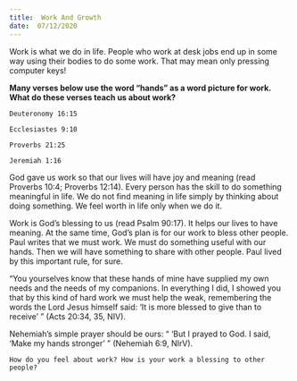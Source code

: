 ```yaml
---
title:  Work And Growth 
date:  07/12/2020
---
```


Work is what we do in life. People who work at desk jobs end up in some way using their bodies to do some work. That may mean only pressing computer keys!

**Many verses below use the word “hands” as a word picture for work. What do these verses teach us about work?**

`Deuteronomy 16:15`

`Ecclesiastes 9:10`

`Proverbs 21:25`

`Jeremiah 1:16`

God gave us work so that our lives will have joy and meaning (read Proverbs 10:4; Proverbs 12:14). Every person has the skill to do something meaningful in life. We do not find meaning in life simply by thinking about doing something. We feel worth in life only when we do it.

Work is God’s blessing to us (read Psalm 90:17). It helps our lives to have meaning. At the same time, God’s plan is for our work to bless other people. Paul writes that we must work. We must do something useful with our hands. Then we will have something to share with other people. Paul lived by this important rule, for sure.

“You yourselves know that these hands of mine have supplied my own needs and the needs of my companions. In everything I did, I showed you that by this kind of hard work we must help the weak, remembering the words the Lord Jesus himself said: ‘It is more blessed to give than to receive’ ” (Acts 20:34, 35, NIV).

Nehemiah’s simple prayer should be ours: “ ‘But I prayed to God. I said, ‘Make my hands stronger’ ” (Nehemiah 6:9, NIrV).

`How do you feel about work? How is your work a blessing to other people?`